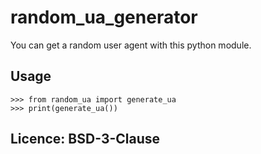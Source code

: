 # random_ua_generator
You can get a random user agent with this python module.

## Usage
```
>>> from random_ua import generate_ua
>>> print(generate_ua())
```
## Licence: BSD-3-Clause
